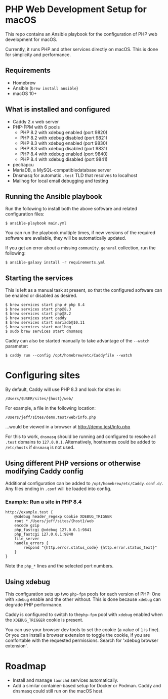 # PHP Web Development Setup for macOS

This repo contains an Ansible playbook for the configuration of PHP web development for macOS.

Currently, it runs PHP and other services directly on macOS. This is done for simplicity and performance.

## Requirements

- Homebrew
- Ansible (`brew install ansible`)
- macOS 10+

## What is installed and configured

- Caddy 2.x web server
- PHP-FPM with 6 pools
  - PHP 8.2 with xdebug enabled (port 9820)
  - PHP 8.2 with xdebug disabled (port 9821)
  - PHP 8.3 with xdebug enabled (port 9830)
  - PHP 8.3 with xdebug disabled (port 9831)
  - PHP 8.4 with xdebug enabled (port 9840)
  - PHP 8.4 with xdebug disabled (port 9841)
- pecl/apcu
- MariaDB, a MySQL-compatibledatabase server
- Dnsmasq for automatic `.test` TLD that resolves to localhost
- Mailhog for local email debugging and testing

## Running the Ansible playbook

Run the following to install both the above software and related configuration files:

```
$ ansible-playbook main.yml
```

You can run the playbook multiple times, if new versions of the required software are available, they will be automatically updated. 

If you get an error about a missing `community.general` collection, run the following:

```
$ ansible-galaxy install -r requirements.yml
```

## Starting the services

This is left as a manual task at present, so that the configured software can be enabled or disabled as desired.

```
$ brew services start php # php 8.4
$ brew services start php@8.3
$ brew services start php@8.2
$ brew services start caddy
$ brew services start mariadb@10.11
$ brew services start mailhog
$ sudo brew services start dnsmasq
```

Caddy can also be started manually to take advantage of the `--watch` parameter:

```
$ caddy run --config /opt/homebrew/etc/Caddyfile --watch
```

# Configuring sites

By default, Caddy will use PHP 8.3 and look for sites in:

```
/Users/$USER/sites/{host}/web/
```

For example, a file in the following location:

```
/Users/jeff/sites/demo.test/web/info.php
```

...would be viewed in a browser at http://demo.test/info.php

For this to work, `dnsmasq` should be running and configured to resolve all `.test` domains to `127.0.0.1`. Alternatively, hostnames could be added to `/etc/hosts` if `dnsmasq` is not used.

## Using different PHP versions or otherwise modifying Caddy config

Additional configuration can be added to `/opt/homebrew/etc/Caddy.conf.d/`. Any files ending in `.conf` will be loaded into config.

### Example: Run a site in PHP 8.4

```
http://example.test {
	@xdebug header_regexp Cookie XDEBUG_TRIGGER
	root * /Users/jeff/sites/{host}/web
	encode gzip
	php_fastcgi @xdebug 127.0.0.1:9841
	php_fastcgi 127.0.0.1:9840
	file_server
	handle_errors {
		respond "{http.error.status_code} {http.error.status_text}"
	}
}
```

Note the `php_*` lines and the selected port numbers.

## Using xdebug

This configuration sets up two `php-fpm` pools for each version of PHP: One with `xdebug` enable and the other without. This is done because `xdebug` can degrade PHP performance.

Caddy is configured to switch to the`php-fpm` pool with `xdebug` enabled when the `XDEBUG_TRIGGER` cookie is present.

You can use your browser dev tools to set the cookie (a value of `1` is fine). Or you can install a browser extension to toggle the cookie, if you are comfortable with the requested permissions. Search for 'xdebug browser extension'.

# Roadmap

- Install and manage `launchd` services automatically.
- Add a similar container-based setup for Docker or Podman. Caddy and dnsmasq could still run on the macOS host.
